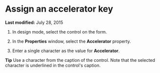 
# Assign an accelerator key

 **Last modified:** July 28, 2015



1. In design mode, select the control on the form.
    
2. In the  **Properties** window, select the **Accelerator** property.
    
3. Enter a single character as the value for  **Accelerator**.
    


 **Tip**  Use a character from the caption of the control. Note that the selected character is underlined in the control's caption.


